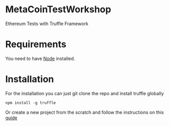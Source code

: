 # MetaCoinTestWorkshop

Ethereum Tests with Truffle Framework

# Requirements

You need to have [Node](https://nodejs.org/en/download/package-manager/) installed.

# Installation

For the installation you can just git clone the repo and install truffle globally

```
npm install -g truffle
```

Or create a new project from the scratch and follow the instructions on this [guide](https://www.trufflesuite.com/docs/truffle/getting-started/installation)
